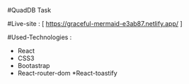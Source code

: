#QuadDB Task 

#Live-site :  [ https://graceful-mermaid-e3ab87.netlify.app/ ]

#Used-Technologies :

* React 
* CSS3
* Bootastrap 
* React-router-dom
*React-toastify 

